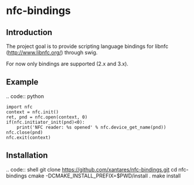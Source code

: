 nfc-bindings
============

Introduction
------------

The project goal is to provide scripting language bindings for libnfc (http://www.libnfc.org/) through swig.

For now only bindings are supported (2.x and 3.x).

Example
-------

.. code:: python

    import nfc
    context = nfc.init()
    ret, pnd = nfc.open(context, 0)
    if(nfc.initiator_init(pnd)<0):
        print('NFC reader: %s opened' % nfc.device_get_name(pnd))
    nfc.close(pnd)
    nfc.exit(context)

Installation
------------

.. code:: shell
    git clone https://github.com/xantares/nfc-bindings.git
    cd nfc-bindings
    cmake -DCMAKE_INSTALL_PREFIX=$PWD/install .
    make install
